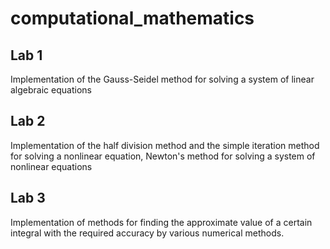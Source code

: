 # computational_mathematics

## Lab 1
Implementation of the Gauss-Seidel method for solving a system of linear algebraic equations

## Lab 2
Implementation of the half division method and the simple iteration method for solving a nonlinear equation, Newton's method for solving a system of nonlinear equations

## Lab 3
Implementation of methods for finding the approximate value of a certain integral with the required accuracy by various numerical methods.
